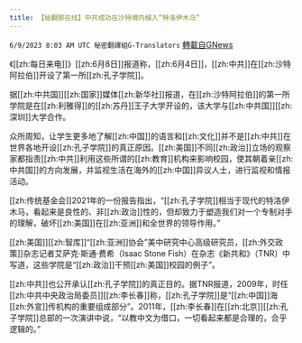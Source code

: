 ```yaml
---
title: 【秘翻那在线】中共成功在沙特境内植入“特洛伊木马”
---
```

`6/9/2023 8:03 AM UTC 秘密翻譯組G-Translators` [轉載自GNews](https://gnews.org/articles/1370932)

《[[zh:每日来电]]》[[zh:6月8日]]报道称，[[zh:6月4日]]，[[zh:中共]]在[[zh:沙特阿拉伯]]开设了第一所[[zh:孔子学院]]。

据[[zh:中共国]][[zh:国家]]媒体[[zh:新华社]]报道，在[[zh:沙特阿拉伯]]的第一所学院是在[[zh:利雅得]]的[[zh:苏丹]]王子大学开设的，该大学与[[zh:中共国]][[zh:深圳]]大学合作。

众所周知，让学生更多地了解[[zh:中国]]的语言和[[zh:文化]]并不是[[zh:中共]]在世界各地开设[[zh:孔子学院]]的真正原因。[[zh:美国]]不同[[zh:政治]]立场的观察家都指责[[zh:中共]]利用这些所谓的[[zh:教育]]机构来影响校园，使其朝着亲[[zh:中共国]]的方向发展，并监视生活在海外的[[zh:中国]]异议人士，进行监视和情报活动。

[[zh:传统基金会]]2021年的一份报告指出，“[[zh:孔子学院]]相当于现代的特洛伊木马，看起来是良性的、非[[zh:政治]]性的，但却致力于塑造我们对一个专制对手的理解，破坏[[zh:美国]]在[[zh:亚洲]]和全世界的领导作用。”

[[zh:美国]][[zh:智库]]“[[zh:亚洲]]协会”美中研究中心高级研究员，[[zh:外交政策]]杂志记者艾萨克·斯通·费希（Isaac Stone Fish）在杂志《新共和》（TNR）中写道，这些学院是“[[zh:政治]]干预[[zh:美国]]校园的例子”。

[[zh:中共]]也公开承认[[zh:孔子学院]]的真正目的。据TNR报道，2009年，时任[[zh:中共中央政治局委员]][[zh:李长春]]称，[[zh:孔子学院]]是“[[zh:中国]]海[[zh:外宣]]传机构的重要组成部分”。2011年，[[zh:李长春]]在[[zh:北京]][[zh:孔子学院]]总部的一次演讲中说，“以教中文为借口，一切看起来都是合理的，合乎逻辑的。”

